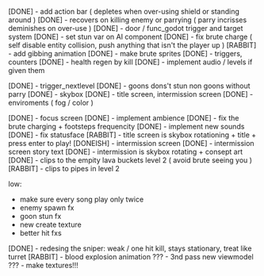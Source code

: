 [DONE] - add action bar ( depletes when over-using shield or standing around )
[DONE] - recovers on killing enemy or parrying ( parry incrisses deminishes on over-use )
[DONE] - door / func_godot trigger and target system
[DONE] - set stun var on AI component
[DONE] - fix brute charge ( self disable entity collision, push anything that isn't the player up )
[RABBIT] - add gibbing animation
[DONE] - make brute sprites
[DONE] - triggers, counters
[DONE] - health regen by kill
[DONE] - implement audio / levels if given them

[DONE] - trigger_nextlevel
[DONE] - goons dons't stun non goons without parry
[DONE] - skybox
[DONE] - title screen, intermission screen
[DONE] - enviroments ( fog / color )

[DONE] - focus screen
[DONE] - implement ambience
[DONE] - fix the brute charging + footsteps frequencity
[DONE] - implement new sounds
[DONE] - fix statusface
[RABBIT] - title screen is skybox rotationing + title + press enter to play!
[DONEISH] - intermission screen
[DONE] - intermission screen story text
[DONE] - intermission is skybox rotating + consept art
[DONE] - clips to the empity lava buckets level 2 ( avoid brute seeing you )
[RABBIT] - clips to pipes in level 2

low:
- make sure every song play only twice
- enemy spawn fx
- goon stun fx
- new create texture
- better hit fxs

[DONE] - redesing the sniper: weak / one hit kill, stays stationary, treat like turret
[RABBIT] - blood explosion animation
??? - 3nd pass new viewmodel
??? - make textures!!!
